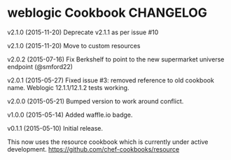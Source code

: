 weblogic Cookbook CHANGELOG
========================
v2.1.0 (2015-11-20)
Deprecate v2.1.1 as per issue #10

v2.1.0 (2015-11-20)
Move to custom resources

v2.0.2 (2015-07-16)
Fix Berkshelf to point to the new supermarket universe endpoint (@smford22)

v2.0.1 (2015-05-27)
Fixed issue #3: removed reference to old cookbook name.  Weblogic 12.1.1/12.1.2 tests working.

v2.0.0 (2015-05-21)
Bumped version to work around conflict.

v1.0.0 (2015-05-14)
Added waffle.io badge.

v0.1.1 (2015-05-10)
Initial release.

This now uses the resource cookbook which is currently under active development.
https://github.com/chef-cookbooks/resource
